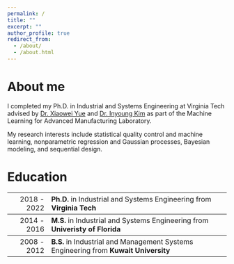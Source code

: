 ```yaml
---
permalink: /
title: ""
excerpt: ""
author_profile: true
redirect_from: 
  - /about/
  - /about.html
---
```


About me
======

I completed my Ph.D. in Industrial and Systems Engineering at Virginia Tech advised by [Dr. Xiaowei Yue](https://www.ise.vt.edu/people/faculty/yue.html) and [Dr. Inyoung Kim](https://www.stat.vt.edu/people/stat-faculty/kim-inyoung.html) as part of the Machine Learning for Advanced Manufacturing Laboratory. 

My research interests include statistical quality control and machine learning, nonparametric regression and Gaussian processes, Bayesian modeling, and sequential design.

<!-- My research interests include cluster management systems, serverless computing, containerization, cloud computing, machine learning, distributed file and storage systems, and performance analysis. -->

<!-- You can find my CV [here](https://filebox.ece.vt.edu/~hadeel89/hadeelcv.pdf).  -->

Education
======

<table style="width:100%">
  <tr style="font-size:16px">
    <th style="text-align:right">
      <span style="font-weight:normal">2018 - 2022</span>
    </th>
    <th style="text-align:left">
      Ph.D. <span style="font-weight:normal"> in Industrial and Systems Engineering from</span> Virginia Tech
    </th>
  </tr>

  <tr style="font-size:16px">
    <th style="text-align:right">
      <span style="font-weight:normal">2014 - 2016</span>
    </th>
    <th style="text-align:left">
      M.S. <span style="font-weight:normal">in Industrial and Systems Engineering from</span> Univeristy of Florida
    </th>
  </tr>

  <tr style="font-size:16px">
    <th style="text-align:right">
      <span style="font-weight:normal">2008 - 2012</span>
    </th>
    <th style="text-align:left">
      B.S. <span style="font-weight:normal">in Industrial and Management Systems Engineering from</span> Kuwait University
    </th>
  </tr>
</table>

<!-- * **PhD Student** in Computer Engineering at **Virgina Tech** _(Aug. 2018 - Present)_
* **Master of Science** in Computer Engineering from **Columbia University** _(Aug. 2014 - Feb. 2016)_
* **Bachelor of Science** in Computer Engineering from **Kuwait University** _(Sep. 2007 - Jan. 2012)_
 -->
